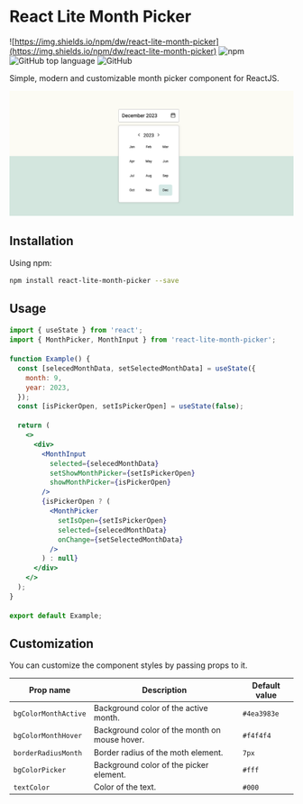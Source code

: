 # React Lite Month Picker

![https://img.shields.io/npm/dw/react-lite-month-picker](https://img.shields.io/npm/dw/react-lite-month-picker) ![npm](https://img.shields.io/npm/v/react-lite-month-picker) ![GitHub top language](https://img.shields.io/github/languages/top/henripar/react-lite-month-picker)  ![GitHub](https://img.shields.io/github/license/henripar/react-lite-month-picker)

Simple, modern and customizable month picker component for ReactJS.

![React Lite Month Picker](./src/assets/header-cover.png)


## Installation

Using npm:

```bash
npm install react-lite-month-picker --save
```

## Usage

```jsx
import { useState } from 'react';
import { MonthPicker, MonthInput } from 'react-lite-month-picker';

function Example() {
  const [selecedMonthData, setSelectedMonthData] = useState({
    month: 9,
    year: 2023,
  });
  const [isPickerOpen, setIsPickerOpen] = useState(false);

  return (
    <>
      <div>
        <MonthInput
          selected={selecedMonthData}
          setShowMonthPicker={setIsPickerOpen}
          showMonthPicker={isPickerOpen}
        />
        {isPickerOpen ? (
          <MonthPicker
            setIsOpen={setIsPickerOpen}
            selected={selecedMonthData}
            onChange={setSelectedMonthData}
          />
        ) : null}
      </div>
    </>
  );
}

export default Example;
```

## Customization

You can customize the component styles by passing props to it.

| Prop name            | Description                                   | Default value |
| -------------------- | --------------------------------------------- | ------------- |
| `bgColorMonthActive` | Background color of the active month.         | `#4ea3983e`   |
| `bgColorMonthHover`  | Background color of the month on mouse hover. | `#f4f4f4`     |
| `borderRadiusMonth`  | Border radius of the moth element.            | `7px`         |
| `bgColorPicker `     | Background color of the picker element.       | `#fff`        |
| `textColor`          | Color of the text.                            | `#000`        |
